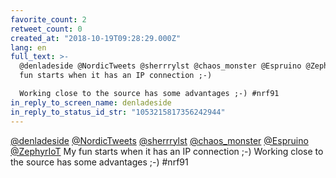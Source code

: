```yaml
---
favorite_count: 2
retweet_count: 0
created_at: "2018-10-19T09:28:29.000Z"
lang: en
full_text: >-
  @denladeside @NordicTweets @sherrrylst @chaos_monster @Espruino @ZephyrIoT My
  fun starts when it has an IP connection ;-)

  Working close to the source has some advantages ;-) #nrf91
in_reply_to_screen_name: denladeside
in_reply_to_status_id_str: "1053215817356242944"
---
```


[@denladeside](https://twitter.com/denladeside)
[@NordicTweets](https://twitter.com/NordicTweets)
[@sherrrylst](https://twitter.com/sherrrylst)
[@chaos_monster](https://twitter.com/chaos_monster)
[@Espruino](https://twitter.com/Espruino)
[@ZephyrIoT](https://twitter.com/ZephyrIoT) My fun starts when it has an IP
connection ;-) Working close to the source has some advantages ;-) #nrf91
